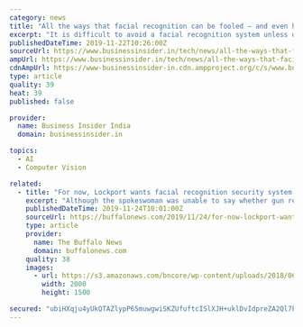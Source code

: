 ```yaml
---
category: news
title: "All the ways that facial recognition can be fooled — and even hacked"
excerpt: "It is difficult to avoid a facial recognition system unless one keeps under a low light or stays home or hides somewhere. However, over the past few years, researchers are looking out for new and innovative ways of doing so. This could pose a hurdle for ..."
publishedDateTime: 2019-11-22T10:26:00Z
sourceUrl: https://www.businessinsider.in/tech/news/all-the-ways-that-facial-recognition-can-be-fooled-and-even-hacked/articleshow/72153390.cms
ampUrl: https://www.businessinsider.in/tech/news/all-the-ways-that-facial-recognition-can-be-fooled-and-even-hacked/amp_articleshow/72153390.cms
cdnAmpUrl: https://www-businessinsider-in.cdn.ampproject.org/c/s/www.businessinsider.in/tech/news/all-the-ways-that-facial-recognition-can-be-fooled-and-even-hacked/amp_articleshow/72153390.cms
type: article
quality: 39
heat: 39
published: false

provider:
  name: Business Insider India
  domain: businessinsider.in

topics:
  - AI
  - Computer Vision

related:
  - title: "For now, Lockport wants facial recognition security system just for guns"
    excerpt: "Although the spokeswoman was unable to say whether gun recognition would create a problem for the Education Department, it does for the New York Civil Liberties Union. \"We have grave concerns and there are still too many unanswered questions about object ..."
    publishedDateTime: 2019-11-24T10:01:00Z
    sourceUrl: https://buffalonews.com/2019/11/24/for-now-lockport-wants-its-facial-recognition-security-system-to-just-watch-for-guns/
    type: article
    provider:
      name: The Buffalo News
      domain: buffalonews.com
    quality: 38
    images:
      - url: https://s3.amazonaws.com/bncore/wp-content/uploads/2018/06/Anna-Merritt-Entrance-e1561665444738.jpg
        width: 2000
        height: 1500

secured: "ubiHXqju4yUkQTAZlypP65muwgwiSKZUfuftcISlXJH+uklDvIdpreZA2Ql7kejhkZW8Y5p8AhfKMPRrIwipRn7+hpsTT5xpJVw7roB8675VsTa9j4NX8yuWtx0ztzFpcSvnqfMxiIMzTj7Kd8JHpZLfPFbsHNOejEOKUmQ010TgAyJTD1OWO0odPu5Tu5GCwf4oZdjK5eVT96d6/oVYcT2bakqC2KJGWSO49sBXSMRbX96tj5eFZwRbLmJrXw78NkM9utTJg+1c2oPik/2QdQ==;Bj9ljPCs6Eur3/c6SXFnog=="
---
```


